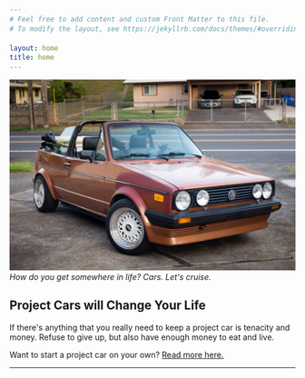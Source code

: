 ```yaml
---
# Feel free to add content and custom Front Matter to this file.
# To modify the layout, see https://jekyllrb.com/docs/themes/#overriding-theme-defaults

layout: home
title: home
---
```


![1985 Golf Mk1 convertible](/assets/img/driveway1.jpg)
*How do you get somewhere in life? Cars. Let's cruise.*
<br>

## Project Cars will Change Your Life

If there's anything that you really need to keep a project car is tenacity and money. Refuse to give up, but also have enough money to eat and live.

Want to start a project car on your own?  [Read more here.](/docs/projectcar/2022/01/03/firstprojectcar.html)

<hr>